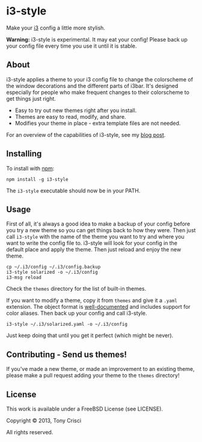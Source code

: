 # i3-style

Make your [i3](http://i3wm.org) config a little more stylish.

**Warning:** i3-style is experimental. It may eat your config! Please back up your config file every time you use it until it is stable.

## About

i3-style applies a theme to your i3 config file to change the colorscheme of the window decorations and the different parts of i3bar. It's designed especially for people who make frequent changes to their colorscheme to get things just right.

* Easy to try out new themes right after you install.
* Themes are easy to read, modify, and share.
* Modifies your theme in place - extra template files are not needed.

For an overview of the capabilities of i3-style, see my [blog post](http://dubstepdish.com/blog/2013/11/06/introducing-i3-style/).

## Installing

To install with [npm](https://npmjs.org/):

    npm install -g i3-style

The `i3-style` executable should now be in your PATH.

## Usage

First of all, it's always a good idea to make a backup of your config before you try a new theme so you can get things back to how they were. Then just call `i3-style` with the name of the theme you want to try and where you want to write the config file to. i3-style will look for your config in the default place and apply the theme. Then just reload and enjoy the new theme.

    cp ~/.i3/config ~/.i3/config.backup
    i3-style solarized -o ~/.i3/config
    i3-msg reload

Check the `themes` directory for the list of built-in themes.

If you want to modify a theme, copy it from `themes` and give it a `.yaml` extension. The object format is [well-documented](https://github.com/acrisci/i3-style/blob/master/doc/spec.md) and includes support for color aliases. Then back up your config and call i3-style.

    i3-style ~/.i3/solarized.yaml -o ~/.i3/config

Just keep doing that until you get it perfect (which might be never).

## Contributing - Send us themes!

If you've made a new theme, or made an improvement to an existing theme, please make a pull request adding your theme to the `themes` directory!

## License

This work is available under a FreeBSD License (see LICENSE).

Copyright © 2013, Tony Crisci

All rights reserved.
